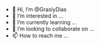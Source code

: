 - 👋 Hi, I’m @GraslyDias
- 👀 I’m interested in ...
- 🌱 I’m currently learning ...
- 💞️ I’m looking to collaborate on ...
- 📫 How to reach me ...

<!---
GraslyDias/GraslyDias is a ✨ special ✨ repository because its `README.md` (this file) appears on your GitHub profile.
You can click the Preview link to take a look at your changes.
--->
